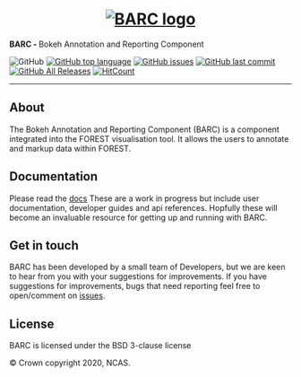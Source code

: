 <h1 align="center">
  <a href="https://barc-docs.readthedocs.io/en/latest/" style="display: block; margin: 0 auto;">
   <img src="https://github.com/cemac/forest-barc/blob/master/forest/barc/icons/barclogo.png"
        style="max-width: 40%;" alt="BARC logo"></a>
</h1>

<span><strong>BARC - </strong> 
   Bokeh Annotation and Reporting Component
  </span>

![GitHub](https://img.shields.io/github/license/cemac/forest-barc.svg) [![GitHub top language](https://img.shields.io/github/languages/top/cemac/forest-barc.svg)](https://github.com/cemac/forest-barc) [![GitHub issues](https://img.shields.io/github/issues/cemac/forest-barc.svg)](https://github.com/cemac/forest-barc/issues) [![GitHub last commit](https://img.shields.io/github/last-commit/cemac/forest-barc.svg)](https://github.com/cemac/forest-barc/commits/master) [![GitHub All Releases](https://img.shields.io/github/downloads/cemac/forest-barc/total.svg)](https://github.com/cemac/forest-barc/releases)
  [![HitCount](http://hits.dwyl.com/{cemac}/{forest-barc}.svg)](http://hits.dwyl.com/{cemac}/{forest-barc})

<hr>

## About

The Bokeh Annotation and Reporting Component (BARC) is a component integrated into the FOREST visualisation tool. It allows the users to annotate and markup data within FOREST.

## Documentation

Please read the [docs](https://barc-docs.readthedocs.io/en/latest/) 
These are a work in progress but include user documentation, developer guides and api references. Hopfully these will become an invaluable resource for getting up and running with BARC.

## Get in touch
BARC has been developed by a small team of Developers, but we are keen to hear from you with your suggestions for improvements. If you have suggestions for improvements, bugs that need reporting feel free to open/comment on [issues](https://github.com/cemac/forest-barc/issues).

## License

BARC is licensed under the BSD 3-clause license

© Crown copyright 2020, NCAS. 
